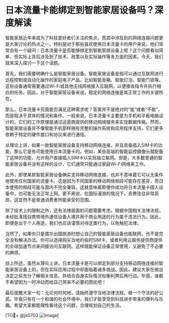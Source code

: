 # 日本流量卡能绑定到智能家居设备吗？深度解读

智能家居近年来成为了科技爱好者们关注的焦点，而其中涉及到的网络连接问题更是大家讨论的热点之一。特别是对于那些喜欢使用日本流量卡的用户来说，他们常常会有一个疑问：日本流量卡是否能够绑定到智能家居设备上呢？这个问题看似简单，但实际上背后涉及到了技术、政策以及实际操作等多方面的因素。今天，我们就来深入探讨一下这个话题。

首先，我们需要明确什么是智能家居设备。智能家居设备是指可以通过互联网进行远程控制或自动化操作的家庭电子产品，比如智能音箱、智能灯泡、智能门锁等。这些设备通常需要通过Wi-Fi或其他无线网络接入互联网，以便接收指令并执行相应的任务。因此，对于智能家居设备来说，稳定的网络连接是其正常工作的关键所在。

那么，日本流量卡究竟能否满足这种需求呢？答案并不是绝对的“能”或者“不能”，而是取决于具体的情况和条件。一般来说，日本流量卡主要是为手机和平板电脑设计的，它们的工作原理是通过运营商提供的移动网络服务来实现数据传输。然而，智能家居设备并不像智能手机那样拥有完整的操作系统和应用程序支持，它们更多依赖于特定的硬件接口和协议来进行通信。

从理论上讲，如果一款智能家居设备支持移动网络连接，并且具备插入SIM卡的功能，那么它是有可能使用日本流量卡的。例如，某些高端的智能监控摄像头就配备了这样的功能，允许用户直接插入SIM卡以实现独立联网。但是，大多数普通的智能家居设备并没有这样的设计，它们通常只能通过家庭Wi-Fi网络来工作。

此外，即使某款智能家居设备确实支持移动网络连接，也并不意味着它可以无条件地使用任何国家的流量卡。这是因为不同国家的移动网络频段可能存在差异，而日本使用的频段可能与国内不完全兼容。这就意味着即便你成功将日本流量卡插入设备中，也可能无法正常上网。更不用说，在国际漫游的情况下，资费往往非常高昂，这显然不是普通消费者所能承受的范围。

除了技术上的限制之外，还有法律层面的问题需要考虑。根据中国相关法律法规，未经批准擅自携带境外通信设备入境并用于商业用途的行为属于违法行为。因此，即便是出于个人用途，我们也应该谨慎对待这类行为，以免触犯法律。

当然了，如果你只是偶尔出国旅游时想让自己的智能家居设备也能联网，也不是完全没有解决办法。你可以选择购买当地的临时SIM卡，或者利用云服务提供商提供的全球加速节点来间接访问互联网。这样既能保证设备正常使用，又避免了不必要的麻烦。

综上所述，虽然从理论上讲，日本流量卡是可以绑定到部分支持移动网络连接的智能家居设备上的，但在实际应用过程中却面临着诸多挑战。因此，建议大家在做出决定之前充分了解相关信息，并结合自身实际情况权衡利弊后再行动。毕竟，谁都不希望因为一时冲动而给自己带来不必要的困扰吧！

最后提醒大家一句：无论何时何地，请始终遵守当地法律法规，做一个守法的好公民。毕竟只有在一个和谐的社会环境中，我们才能享受到科技进步带来的便利与乐趣。希望大家都能理性看待这个问题，合理规划自己的生活。

[TG💪+ @jx0703 ![Image](https://github.com/user-attachments/assets/dbca1d08-cadb-493c-b0ec-ad6f7a83f270)]